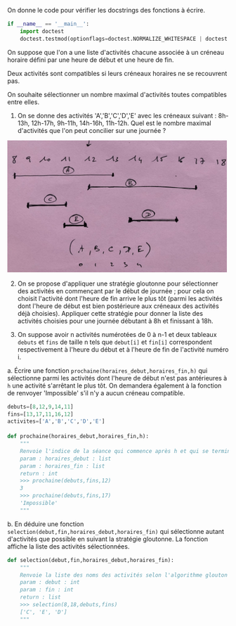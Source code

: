 

On donne le code pour vérifier les docstrings des fonctions à écrire.

```Python
if __name__ == '__main__':
    import doctest
    doctest.testmod(optionflags=doctest.NORMALIZE_WHITESPACE | doctest.ELLIPSIS, verbose=True)
```

On suppose que l'on a une liste d'activités  chacune associée à un créneau horaire défini par une heure de début et une heure de fin.

Deux activités sont compatibles si leurs créneaux horaires ne se recouvrent pas.

On souhaite sélectionner un nombre maximal d'activités toutes compatibles entre elles.

1. On se donne des activités 'A','B','C','D','E' avec les créneaux suivant : 8h-13h, 12h-17h, 9h-11h, 14h-16h, 11h-12h. Quel est le nombre maximal d'activités que l'on peut concilier sur une journée ?

<img width=500px height=300px src="assets/schema.png">

2. On se propose d'appliquer une stratégie gloutonne pour sélectionner des activités en commençant par le début de journée ; pour cela on choisit l'activité dont l'heure de fin arrive le plus tôt (parmi les activités dont l'heure de début est bien postérieure aux créneaux des activités déjà choisies). Appliquer cette stratégie pour donner la liste des activités choisies pour une journée débutant à 8h et finissant à 18h.


3. On suppose avoir n activités numérotées de 0 à n-1 et deux tableaux `debuts` et `fins` de taille n tels que `debut[i]` et `fin[i]` correspondent respectivement à l'heure du début et à l'heure de fin de l'activité numéro i.  

a. Écrire une fonction `prochaine(horaires_debut,horaires_fin,h)` qui sélectionne parmi les activités dont l'heure de début n'est pas antérieures à `h` une activité s'arrêtant le plus tôt. On demandera également à la fonction de renvoyer 'Impossible' s'il n'y a aucun créneau compatible. 

```Python
debuts=[8,12,9,14,11]
fins=[13,17,11,16,12]
activites=['A','B','C','D','E']

def prochaine(horaires_debut,horaires_fin,h):
    """
    Renvoie l'indice de la séance qui commence après h et qui se termine le plus tôt dans la journée
    param : horaires_debut : list
    param : horaires_fin : list
    return : int
    >>> prochaine(debuts,fins,12)
    3
    >>> prochaine(debuts,fins,17)
    'Impossible'
    """
```
      
b. En déduire une fonction `selection(debut,fin,horaires_debut,horaires_fin)` qui sélectionne autant d'activités que possible en suivant la stratégie gloutonne. La fonction affiche la liste des activités sélectionnées.

```Python
def selection(debut,fin,horaires_debut,horaires_fin):
    """
    Renvoie la liste des noms des activités selon l'algorithme glouton
    param : debut : int
    param : fin : int
    return : list
    >>> selection(8,18,debuts,fins)
    ['C', 'E', 'D']
    """
```